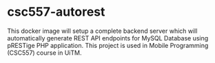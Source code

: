 # csc557-autorest
This docker image will setup a complete backend server which will automatically generate REST API endpoints for MySQL Database using pRESTige PHP application. This project is used in Mobile Programming (CSC557) course in UiTM.
